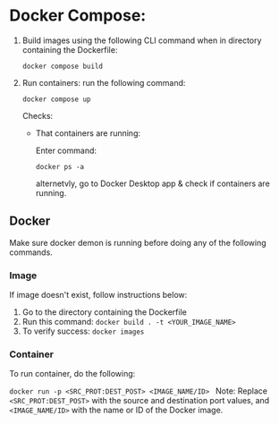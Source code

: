 # Docker Compose:

1. Build images
   using the following CLI command when in directory containing the Dockerfile:

   ```
   docker compose build
   ```

2. Run containers:
   run the following command:

   ```
   docker compose up
   ```

   Checks:

   - That containers are running:

     Enter command:

     ```
     docker ps -a
     ```

     alternetvly, go to Docker Desktop app & check if containers are running.

## Docker

Make sure docker demon is running before doing any of the following commands.

### Image

If image doesn't exist, follow instructions below:

1. Go to the directory containing the Dockerfile
2. Run this command:
   `docker build . -t <YOUR_IMAGE_NAME> `
3. To verify success:
   `docker images `

### Container

To run container, do the following:

`docker run -p <SRC_PROT:DEST_POST> <IMAGE_NAME/ID> `
Note: Replace `<SRC_PROT:DEST_POST>` with the source and destination port values, and `<IMAGE_NAME/ID>` with the name or ID of the Docker image.